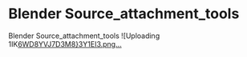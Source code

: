 # Blender Source_attachment_tools
Blender Source_attachment_tools
![Uploading 1IK[6WD8YVJ7D3M8}3Y1EI3.png…]()
